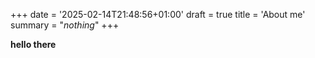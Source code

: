 +++
date = '2025-02-14T21:48:56+01:00'
draft = true
title = 'About me'
summary = "_nothing_"
+++

**hello there**